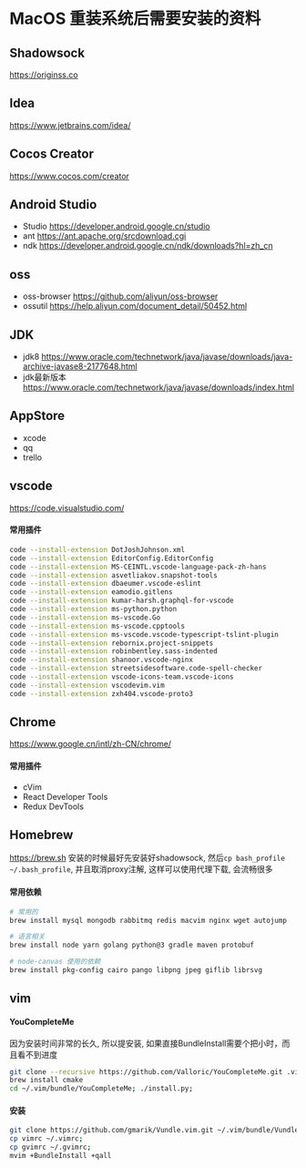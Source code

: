 # MacOS 重装系统后需要安装的资料
## Shadowsock
https://originss.co

## Idea
https://www.jetbrains.com/idea/

## Cocos Creator
https://www.cocos.com/creator

## Android Studio
* Studio https://developer.android.google.cn/studio
* ant https://ant.apache.org/srcdownload.cgi
* ndk https://developer.android.google.cn/ndk/downloads?hl=zh_cn

## oss
* oss-browser https://github.com/aliyun/oss-browser
* ossutil https://help.aliyun.com/document_detail/50452.html

## JDK
* jdk8 https://www.oracle.com/technetwork/java/javase/downloads/java-archive-javase8-2177648.html
* jdk最新版本 https://www.oracle.com/technetwork/java/javase/downloads/index.html

## AppStore
* xcode
* qq
* trello

## vscode
https://code.visualstudio.com/
#### 常用插件
```bash
code --install-extension DotJoshJohnson.xml
code --install-extension EditorConfig.EditorConfig
code --install-extension MS-CEINTL.vscode-language-pack-zh-hans
code --install-extension asvetliakov.snapshot-tools
code --install-extension dbaeumer.vscode-eslint
code --install-extension eamodio.gitlens
code --install-extension kumar-harsh.graphql-for-vscode
code --install-extension ms-python.python
code --install-extension ms-vscode.Go
code --install-extension ms-vscode.cpptools
code --install-extension ms-vscode.vscode-typescript-tslint-plugin
code --install-extension rebornix.project-snippets
code --install-extension robinbentley.sass-indented
code --install-extension shanoor.vscode-nginx
code --install-extension streetsidesoftware.code-spell-checker
code --install-extension vscode-icons-team.vscode-icons
code --install-extension vscodevim.vim
code --install-extension zxh404.vscode-proto3
```

## Chrome
https://www.google.cn/intl/zh-CN/chrome/  
#### 常用插件
* cVim
* React Developer Tools
* Redux DevTools

## Homebrew
https://brew.sh
安装的时候最好先安装好shadowsock, 然后``cp bash_profile ~/.bash_profile``, 并且取消proxy注解, 这样可以使用代理下载, 会流畅很多
#### 常用依赖
```bash
# 常用的
brew install mysql mongodb rabbitmq redis macvim nginx wget autojump

# 语言相关
brew install node yarn golang python@3 gradle maven protobuf

# node-canvas 使用的依赖
brew install pkg-config cairo pango libpng jpeg giflib librsvg
```

## vim
#### YouCompleteMe
因为安装时间非常的长久, 所以提安装, 如果直接BundleInstall需要个把小时，而且看不到进度
```bash
git clone --recursive https://github.com/Valloric/YouCompleteMe.git .vim/bundle/YouCompleteMe
brew install cmake
cd ~/.vim/bundle/YouCompleteMe; ./install.py;
```
#### 安装
```bash
git clone https://github.com/gmarik/Vundle.vim.git ~/.vim/bundle/Vundle.vim;
cp vimrc ~/.vimrc;
cp gvimrc ~/.gvimrc;
mvim +BundleInstall +qall
```


